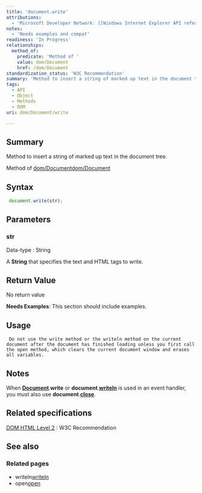 ```yaml
---
title: 'document.write'
attributions:
  - 'Microsoft Developer Network: [[Windows Internet Explorer API reference](http://msdn.microsoft.com/en-us/library/ie/hh828809%28v=vs.85%29.aspx) Article]'
notes:
  - 'Needs examples and compat'
readiness: 'In Progress'
relationships:
  method_of:
    predicate: 'Method of '
    value: dom/Document
    href: /dom/Document
standardization_status: 'W3C Recommendation'
summary: 'Method to insert a string of marked up text in the document tree.'
tags:
  - API
  - Object
  - Methods
  - DOM
uri: dom/Document/write

---
```

## Summary

Method to insert a string of marked up text in the document tree.

Method of [dom/Document](/dom/Document)[dom/Document](/dom/Document)

## Syntax

``` js
 document.write(str);
```

## Parameters

### str

 Data-type
:   String

 A **String** that specifies the text and HTML tags to write.

## Return Value

No return value

**Needs Examples**: This section should include examples.

## Usage

     Do not use the write method or the writeln method on the current document after the document has finished loading unless you first call the open method, which clears the current document window and erases all variables.

## Notes

When [**Document**](/dom/Document).**write** or **document**.[**writeln**](/dom/Document/writeln) is used in an event handler, you must also use **document**.[**close**](/dom/Document/close).

## Related specifications

[DOM HTML Level 2](http://www.w3.org/TR/DOM-Level-2-HTML/html.html#ID-75233634)
:   W3C Recommendation

## See also

### Related pages

-   writeln[writeln](/dom/Document/writeln)
-   open[open](/dom/Document/open)
